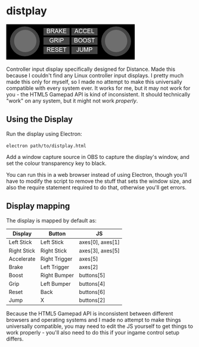 # distplay
![distplay](/img/display.png?raw=true)

Controller input display specifically designed for Distance. Made this
because I couldn't find any Linux controller input displays. I pretty
much made this only for myself, so I made no attempt to make this
universally compatible with every system ever. It works for me,
but it may not work for you - the HTML5 Gamepad API is kind of
inconsistent. It should technically "work" on any system,
but it might not work *properly*.

## Using the Display
Run the display using Electron:

`electron path/to/distplay.html`

Add a window capture source in OBS to capture the display's window, and
set the colour transparency key to black.

You can run this in a web browser instead of using Electron, though
you'll have to modify the script to remove the stuff that sets the
window size, and also the require statement required to do that,
otherwise you'll get errors.
  
## Display mapping
The display is mapped by default as:

| Display     | Button        | JS               |
| ----------  | ------------- | ---------------  |
| Left Stick  | Left Stick    | axes[0], axes[1] |
| Right Stick | Right Stick   | axes[3], axes[5] |
| Accelerate  | Right Trigger | axes[5]          |
| Brake       | Left Trigger  | axes[2]          |
| Boost       | Right Bumper  | buttons[5]       |
| Grip        | Left Bumper   | buttons[4]       |
| Reset       | Back          | buttons[6]       |
| Jump        | X             | buttons[2]       |

Because the HTML5 Gamepad API is inconsistent between different
browsers and operating systems and I made no attempt to make things
universally compatible, you may need to edit the JS yourself to get
things to work properly - you'll also need to do this if your
ingame control setup differs.

